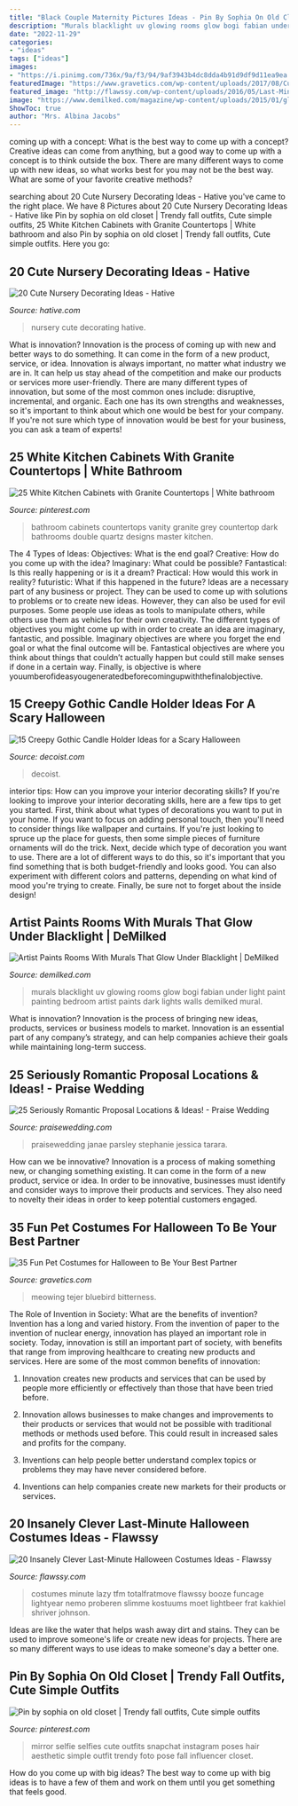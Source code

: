```yaml
---
title: "Black Couple Maternity Pictures Ideas - Pin By Sophia On Old Closet"
description: "Murals blacklight uv glowing rooms glow bogi fabian under light paint painting bedroom artist paints dark lights walls demilked mural"
date: "2022-11-29"
categories:
- "ideas"
tags: ["ideas"]
images:
- "https://i.pinimg.com/736x/9a/f3/94/9af3943b4dc8dda4b91d9df9d11ea9ea.jpg"
featuredImage: "https://www.gravetics.com/wp-content/uploads/2017/08/Cuttest-Halloween-Cat-Dress.jpg"
featured_image: "http://flawssy.com/wp-content/uploads/2016/05/Last-Minute-Halloween-Costumes.jpg"
image: "https://www.demilked.com/magazine/wp-content/uploads/2015/01/glowing-murals-uv-blacklight-art-bogi-fabian-10.jpg"
ShowToc: true
author: "Mrs. Albina Jacobs"
---
```



coming up with a concept: What is the best way to come up with a concept?
Creative ideas can come from anything, but a good way to come up with a concept is to think outside the box. There are many different ways to come up with new ideas, so what works best for you may not be the best way. What are some of your favorite creative methods?

	

		
searching about 20 Cute Nursery Decorating Ideas - Hative you've came to the right place. We have 8 Pictures about 20 Cute Nursery Decorating Ideas - Hative like Pin by sophia on old closet | Trendy fall outfits, Cute simple outfits, 25 White Kitchen Cabinets with Granite Countertops | White bathroom and also Pin by sophia on old closet | Trendy fall outfits, Cute simple outfits. Here you go:
		
    
## 20 Cute Nursery Decorating Ideas - Hative

<img loading=lazy src="https://hative.com/wp-content/uploads/2014/07/nursery-decorating-ideas/13-beautiful-nursery-ideas.jpg" onerror="this.onerror=null;this.src='https://tse1.mm.bing.net/th?id=OIP.vy3d9dO2rbBhhILk4gipdQHaJ4&amp;pid=15.1';" alt="20 Cute Nursery Decorating Ideas - Hative">

_Source: hative.com_

>nursery cute decorating hative. 

	

What is innovation?
Innovation is the process of coming up with new and better ways to do something. It can come in the form of a new product, service, or idea. Innovation is always important, no matter what industry we are in. It can help us stay ahead of the competition and make our products or services more user-friendly.
There are many different types of innovation, but some of the most common ones include: disruptive, incremental, and organic. Each one has its own strengths and weaknesses, so it's important to think about which one would be best for your company. If you're not sure which type of innovation would be best for your business, you can ask a team of experts!

    
## 25 White Kitchen Cabinets With Granite Countertops | White Bathroom

<img loading=lazy src="https://i.pinimg.com/736x/44/fe/ee/44feee1c4178d3d5ae99b2439c988fbb.jpg" onerror="this.onerror=null;this.src='https://tse3.mm.bing.net/th?id=OIP.dSb7DCw9Xwm2lWCyvN_r8wHaJ3&amp;pid=15.1';" alt="25 White Kitchen Cabinets with Granite Countertops | White bathroom">

_Source: pinterest.com_

>bathroom cabinets countertops vanity granite grey countertop dark bathrooms double quartz designs master kitchen. 

	

The 4 Types of Ideas: Objectives: What is the end goal? Creative: How do you come up with the idea? Imaginary: What could be possible? Fantastical: Is this really happening or is it a dream? Practical: How would this work in reality? futuristic: What if this happened in the future?
Ideas are a necessary part of any business or project. They can be used to come up with solutions to problems or to create new ideas. However, they can also be used for evil purposes. Some people use ideas as tools to manipulate others, while others use them as vehicles for their own creativity. 
The different types of objectives you might come up with in order to create an idea are imaginary, fantastic, and possible. Imaginary objectives are where you forget the end goal or what the final outcome will be. Fantastical objectives are where you think about things that couldn’t actually happen but could still make senses if done in a certain way. Finally, is objective is where youumberofideasyougeneratedbeforecomingupwiththefinalobjective.

    
## 15 Creepy Gothic Candle Holder Ideas For A Scary Halloween

<img loading=lazy src="https://cdn.decoist.com/wp-content/uploads/2015/10/Realistic-skull-candle-holder-with-black-taper-candle.jpg" onerror="this.onerror=null;this.src='https://tse4.mm.bing.net/th?id=OIP.AYkA98p4uBPn6OaVbNNWegHaLH&amp;pid=15.1';" alt="15 Creepy Gothic Candle Holder Ideas for a Scary Halloween">

_Source: decoist.com_

>decoist. 

	

interior tips: How can you improve your interior decorating skills?
If you're looking to improve your interior decorating skills, here are a few tips to get you started. First, think about what types of decorations you want to put in your home. If you want to focus on adding personal touch, then you'll need to consider things like wallpaper and curtains. If you're just looking to spruce up the place for guests, then some simple pieces of furniture ornaments will do the trick.
Next, decide which type of decoration you want to use. There are a lot of different ways to do this, so it's important that you find something that is both budget-friendly and looks good. You can also experiment with different colors and patterns, depending on what kind of mood you're trying to create. Finally, be sure not to forget about the inside design!

    
## Artist Paints Rooms With Murals That Glow Under Blacklight | DeMilked

<img loading=lazy src="https://www.demilked.com/magazine/wp-content/uploads/2015/01/glowing-murals-uv-blacklight-art-bogi-fabian-10.jpg" onerror="this.onerror=null;this.src='https://tse3.mm.bing.net/th?id=OIP.1s9CC_PziuiuVCBsdQa7RQHaEX&amp;pid=15.1';" alt="Artist Paints Rooms With Murals That Glow Under Blacklight | DeMilked">

_Source: demilked.com_

>murals blacklight uv glowing rooms glow bogi fabian under light paint painting bedroom artist paints dark lights walls demilked mural. 

	

What is innovation?
Innovation is the process of bringing new ideas, products, services or business models to market. Innovation is an essential part of any company’s strategy, and can help companies achieve their goals while maintaining long-term success.

    
## 25 Seriously Romantic Proposal Locations &amp; Ideas! - Praise Wedding

<img loading=lazy src="https://www.praisewedding.com/wp-content/uploads/2014/12/proposal2-night.jpg" onerror="this.onerror=null;this.src='https://tse4.mm.bing.net/th?id=OIP.KFiKXkEYZByPdDxIgiP2YwHaPV&amp;pid=15.1';" alt="25 Seriously Romantic Proposal Locations &amp; Ideas! - Praise Wedding">

_Source: praisewedding.com_

>praisewedding janae parsley stephanie jessica tarara. 

	

How can we be innovative?
Innovation is a process of making something new, or changing something existing. It can come in the form of a new product, service or idea. In order to be innovative, businesses must identify and consider ways to improve their products and services. They also need to novelty their ideas in order to keep potential customers engaged.

    
## 35 Fun Pet Costumes For Halloween To Be Your Best Partner

<img loading=lazy src="https://www.gravetics.com/wp-content/uploads/2017/08/Cuttest-Halloween-Cat-Dress.jpg" onerror="this.onerror=null;this.src='https://tse2.mm.bing.net/th?id=OIP.k0e8I6taCW0Ul5Vad4FC-AHaKl&amp;pid=15.1';" alt="35 Fun Pet Costumes for Halloween to Be Your Best Partner">

_Source: gravetics.com_

>meowing tejer bluebird bitterness. 

	

The Role of Invention in Society: What are the benefits of invention?
Invention has a long and varied history. From the invention of paper to the invention of nuclear energy, innovation has played an important role in society. Today, innovation is still an important part of society, with benefits that range from improving healthcare to creating new products and services. Here are some of the most common benefits of innovation:
1. Innovation creates new products and services that can be used by people more efficiently or effectively than those that have been tried before.

2. Innovation allows businesses to make changes and improvements to their products or services that would not be possible with traditional methods or methods used before. This could result in increased sales and profits for the company.

3. Inventions can help people better understand complex topics or problems they may have never considered before.

4. Inventions can help companies create new markets for their products or services.

    
## 20 Insanely Clever Last-Minute Halloween Costumes Ideas - Flawssy

<img loading=lazy src="http://flawssy.com/wp-content/uploads/2016/05/Last-Minute-Halloween-Costumes.jpg" onerror="this.onerror=null;this.src='https://tse4.mm.bing.net/th?id=OIP.TSV_p8NTGGeF8QUeK8Gj6wHaJ3&amp;pid=15.1';" alt="20 Insanely Clever Last-Minute Halloween Costumes Ideas - Flawssy">

_Source: flawssy.com_

>costumes minute lazy tfm totalfratmove flawssy booze funcage lightyear nemo proberen slimme kostuums moet lightbeer frat kakhiel shriver johnson. 

	

Ideas are like the water that helps wash away dirt and stains. They can be used to improve someone's life or create new ideas for projects. There are so many different ways to use ideas to make someone's day a better one.

    
## Pin By Sophia On Old Closet | Trendy Fall Outfits, Cute Simple Outfits

<img loading=lazy src="https://i.pinimg.com/736x/9a/f3/94/9af3943b4dc8dda4b91d9df9d11ea9ea.jpg" onerror="this.onerror=null;this.src='https://tse3.mm.bing.net/th?id=OIP.cqODoo_5_yUgM9m2RWG9wwHaNK&amp;pid=15.1';" alt="Pin by sophia on old closet | Trendy fall outfits, Cute simple outfits">

_Source: pinterest.com_

>mirror selfie selfies cute outfits snapchat instagram poses hair aesthetic simple outfit trendy foto pose fall influencer closet. 

	

How do you come up with big ideas?
The best way to come up with big ideas is to have a few of them and work on them until you get something that feels good.

